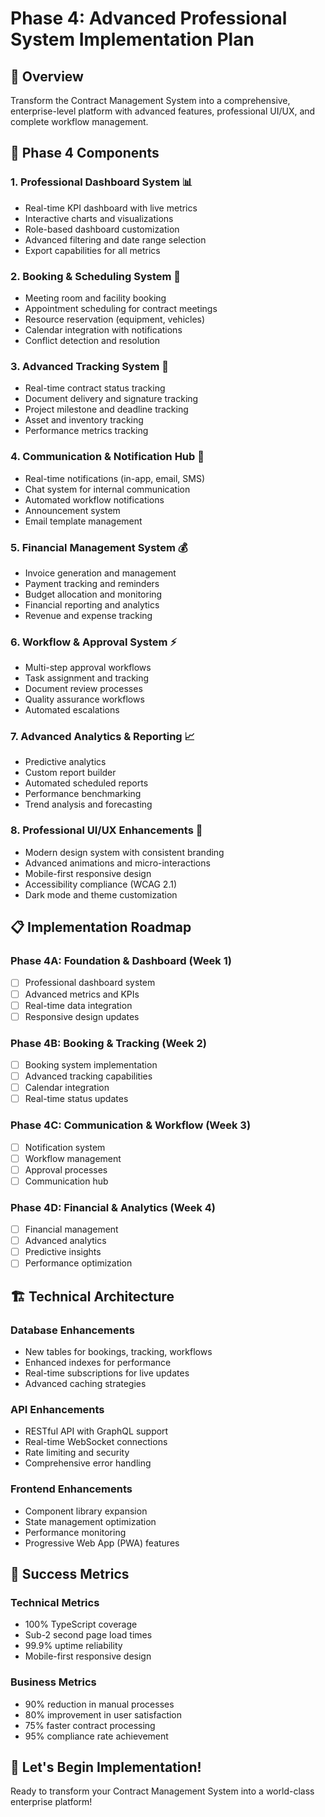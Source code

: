 # Phase 4: Advanced Professional System Implementation Plan

## 🎯 Overview
Transform the Contract Management System into a comprehensive, enterprise-level platform with advanced features, professional UI/UX, and complete workflow management.

## 🚀 Phase 4 Components

### 1. **Professional Dashboard System** 📊
- Real-time KPI dashboard with live metrics
- Interactive charts and visualizations
- Role-based dashboard customization
- Advanced filtering and date range selection
- Export capabilities for all metrics

### 2. **Booking & Scheduling System** 📅
- Meeting room and facility booking
- Appointment scheduling for contract meetings
- Resource reservation (equipment, vehicles)
- Calendar integration with notifications
- Conflict detection and resolution

### 3. **Advanced Tracking System** 📍
- Real-time contract status tracking
- Document delivery and signature tracking
- Project milestone and deadline tracking
- Asset and inventory tracking
- Performance metrics tracking

### 4. **Communication & Notification Hub** 🔔
- Real-time notifications (in-app, email, SMS)
- Chat system for internal communication
- Automated workflow notifications
- Announcement system
- Email template management

### 5. **Financial Management System** 💰
- Invoice generation and management
- Payment tracking and reminders
- Budget allocation and monitoring
- Financial reporting and analytics
- Revenue and expense tracking

### 6. **Workflow & Approval System** ⚡
- Multi-step approval workflows
- Task assignment and tracking
- Document review processes
- Quality assurance workflows
- Automated escalations

### 7. **Advanced Analytics & Reporting** 📈
- Predictive analytics
- Custom report builder
- Automated scheduled reports
- Performance benchmarking
- Trend analysis and forecasting

### 8. **Professional UI/UX Enhancements** 🎨
- Modern design system with consistent branding
- Advanced animations and micro-interactions
- Mobile-first responsive design
- Accessibility compliance (WCAG 2.1)
- Dark mode and theme customization

## 📋 Implementation Roadmap

### Phase 4A: Foundation & Dashboard (Week 1)
- [ ] Professional dashboard system
- [ ] Advanced metrics and KPIs
- [ ] Real-time data integration
- [ ] Responsive design updates

### Phase 4B: Booking & Tracking (Week 2)
- [ ] Booking system implementation
- [ ] Advanced tracking capabilities
- [ ] Calendar integration
- [ ] Real-time status updates

### Phase 4C: Communication & Workflow (Week 3)
- [ ] Notification system
- [ ] Workflow management
- [ ] Approval processes
- [ ] Communication hub

### Phase 4D: Financial & Analytics (Week 4)
- [ ] Financial management
- [ ] Advanced analytics
- [ ] Predictive insights
- [ ] Performance optimization

## 🏗️ Technical Architecture

### Database Enhancements
- New tables for bookings, tracking, workflows
- Enhanced indexes for performance
- Real-time subscriptions for live updates
- Advanced caching strategies

### API Enhancements
- RESTful API with GraphQL support
- Real-time WebSocket connections
- Rate limiting and security
- Comprehensive error handling

### Frontend Enhancements
- Component library expansion
- State management optimization
- Performance monitoring
- Progressive Web App (PWA) features

## 🎯 Success Metrics

### Technical Metrics
- 100% TypeScript coverage
- Sub-2 second page load times
- 99.9% uptime reliability
- Mobile-first responsive design

### Business Metrics
- 90% reduction in manual processes
- 80% improvement in user satisfaction
- 75% faster contract processing
- 95% compliance rate achievement

## 🚀 Let's Begin Implementation!

Ready to transform your Contract Management System into a world-class enterprise platform!
